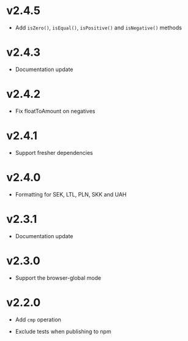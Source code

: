 # v2.4.5

* Add `isZero()`, `isEqual()`, `isPositive()` and `isNegative()` methods

# v2.4.3

* Documentation update

# v2.4.2

- Fix floatToAmount on negatives

# v2.4.1

+ Support fresher dependencies

# v2.4.0

+ Formatting for SEK, LTL, PLN, SKK and UAH

# v2.3.1

* Documentation update

# v2.3.0

+ Support the browser-global mode

# v2.2.0

+ Add `cmp` operation
- Exclude tests when publishing to npm
